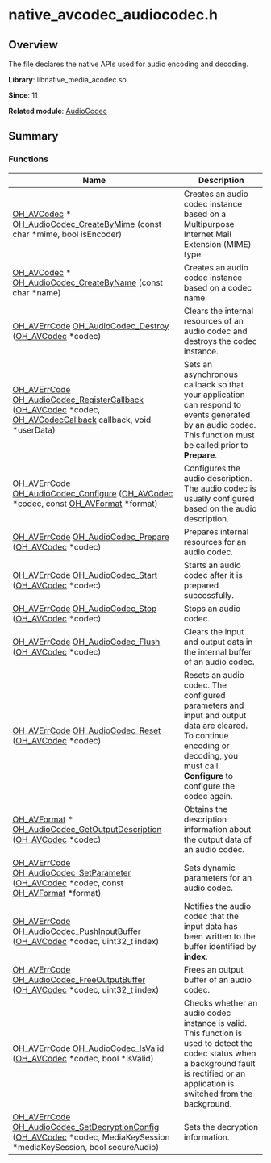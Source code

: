# native_avcodec_audiocodec.h


## Overview

The file declares the native APIs used for audio encoding and decoding.

**Library**: libnative_media_acodec.so


**Since**: 11

**Related module**: [AudioCodec](_audio_codec.md)


## Summary


### Functions

| Name| Description| 
| -------- | -------- |
| [OH_AVCodec](_codec_base.md#oh_avcodec) \* [OH_AudioCodec_CreateByMime](_audio_codec.md#oh_audiocodec_createbymime) (const char \*mime, bool isEncoder) | Creates an audio codec instance based on a Multipurpose Internet Mail Extension (MIME) type. | 
| [OH_AVCodec](_codec_base.md#oh_avcodec) \* [OH_AudioCodec_CreateByName](_audio_codec.md#oh_audiocodec_createbyname) (const char \*name) | Creates an audio codec instance based on a codec name. | 
| [OH_AVErrCode](_core.md#oh_averrcode) [OH_AudioCodec_Destroy](_audio_codec.md#oh_audiocodec_destroy) ([OH_AVCodec](_codec_base.md#oh_avcodec) \*codec) | Clears the internal resources of an audio codec and destroys the codec instance. | 
| [OH_AVErrCode](_core.md#oh_averrcode) [OH_AudioCodec_RegisterCallback](_audio_codec.md#oh_audiocodec_registercallback) ([OH_AVCodec](_codec_base.md#oh_avcodec) \*codec, [OH_AVCodecCallback](_o_h___a_v_codec_callback.md) callback, void \*userData) | Sets an asynchronous callback so that your application can respond to events generated by an audio codec. This function must be called prior to **Prepare**. | 
| [OH_AVErrCode](_core.md#oh_averrcode) [OH_AudioCodec_Configure](_audio_codec.md#oh_audiocodec_configure) ([OH_AVCodec](_codec_base.md#oh_avcodec) \*codec, const [OH_AVFormat](_core.md#oh_avformat) \*format) | Configures the audio description. The audio codec is usually configured based on the audio description.| 
| [OH_AVErrCode](_core.md#oh_averrcode) [OH_AudioCodec_Prepare](_audio_codec.md#oh_audiocodec_prepare) ([OH_AVCodec](_codec_base.md#oh_avcodec) \*codec) | Prepares internal resources for an audio codec. | 
| [OH_AVErrCode](_core.md#oh_averrcode) [OH_AudioCodec_Start](_audio_codec.md#oh_audiocodec_start) ([OH_AVCodec](_codec_base.md#oh_avcodec) \*codec) | Starts an audio codec after it is prepared successfully.| 
| [OH_AVErrCode](_core.md#oh_averrcode) [OH_AudioCodec_Stop](_audio_codec.md#oh_audiocodec_stop) ([OH_AVCodec](_codec_base.md#oh_avcodec) \*codec) | Stops an audio codec. | 
| [OH_AVErrCode](_core.md#oh_averrcode) [OH_AudioCodec_Flush](_audio_codec.md#oh_audiocodec_flush) ([OH_AVCodec](_codec_base.md#oh_avcodec) \*codec) | Clears the input and output data in the internal buffer of an audio codec. | 
| [OH_AVErrCode](_core.md#oh_averrcode) [OH_AudioCodec_Reset](_audio_codec.md#oh_audiocodec_reset) ([OH_AVCodec](_codec_base.md#oh_avcodec) \*codec) | Resets an audio codec. The configured parameters and input and output data are cleared.<br>To continue encoding or decoding, you must call **Configure** to configure the codec again. | 
| [OH_AVFormat](_core.md#oh_avformat) \* [OH_AudioCodec_GetOutputDescription](_audio_codec.md#oh_audiocodec_getoutputdescription) ([OH_AVCodec](_codec_base.md#oh_avcodec) \*codec) | Obtains the description information about the output data of an audio codec. | 
| [OH_AVErrCode](_core.md#oh_averrcode) [OH_AudioCodec_SetParameter](_audio_codec.md#oh_audiocodec_setparameter) ([OH_AVCodec](_codec_base.md#oh_avcodec) \*codec, const [OH_AVFormat](_core.md#oh_avformat) \*format) | Sets dynamic parameters for an audio codec. | 
| [OH_AVErrCode](_core.md#oh_averrcode) [OH_AudioCodec_PushInputBuffer](_audio_codec.md#oh_audiocodec_pushinputbuffer) ([OH_AVCodec](_codec_base.md#oh_avcodec) \*codec, uint32_t index) | Notifies the audio codec that the input data has been written to the buffer identified by **index**. | 
| [OH_AVErrCode](_core.md#oh_averrcode) [OH_AudioCodec_FreeOutputBuffer](_audio_codec.md#oh_audiocodec_freeoutputbuffer) ([OH_AVCodec](_codec_base.md#oh_avcodec) \*codec, uint32_t index) | Frees an output buffer of an audio codec. | 
| [OH_AVErrCode](_core.md#oh_averrcode) [OH_AudioCodec_IsValid](_audio_codec.md#oh_audiocodec_isvalid) ([OH_AVCodec](_codec_base.md#oh_avcodec) \*codec, bool \*isValid) | Checks whether an audio codec instance is valid.<br>This function is used to detect the codec status when a background fault is rectified or an application is switched from the background. | 
| [OH_AVErrCode](_core.md#oh_averrcode) [OH_AudioCodec_SetDecryptionConfig](_audio_codec.md#oh_audiocodec_setdecryptionconfig) ([OH_AVCodec](_codec_base.md#oh_avcodec) \*codec, MediaKeySession \*mediaKeySession, bool secureAudio) | Sets the decryption information. | 
